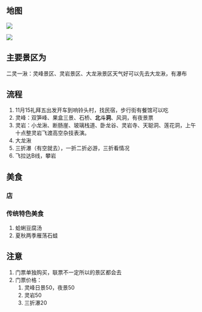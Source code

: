 ## 地图

![](C:\Users\王政\Desktop\雁荡山\assets\雁荡山地图.jpg)

![](C:\Users\王政\Desktop\雁荡山\assets\雁荡山地图2.jpg)



## 主要景区为

二灵一湫：灵峰景区、灵岩景区、大龙湫景区天气好可以先去大龙湫，有瀑布

## 流程

1. 11月15礼拜五出发开车到响铃头村，找民宿，步行街有餐馆可以吃
2. 灵峰：双笋峰、果盒三景、石桥、**北斗洞**、风洞，有夜景票
3. 灵岩：小龙湫、断肠崖、玻璃栈道、卧龙谷、灵岩寺、天聪洞、莲花洞，上午十点整灵岩飞渡高空杂技表演。
4. 大龙湫
5. 三折瀑（有空就去），一折二折必游，三折看情况
6. 飞拉达B线，攀岩

## 美食

### 店

### 传统特色美食

1. 蛤蜊豆腐汤	
2. 夏秋两季雁荡石蛙

## 注意

1. 门票单独购买，联票不一定所以的景区都会去
2. 门票价格：
   1. 灵峰日景50，夜景50
   2. 灵岩50
   3. 三折瀑20

